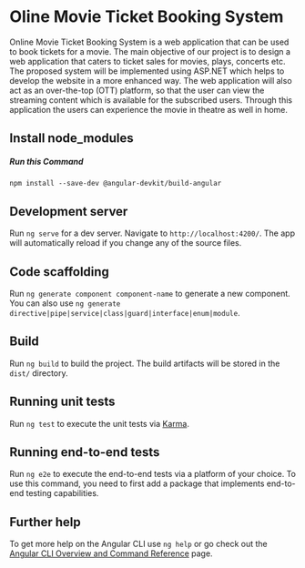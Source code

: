 # Oline Movie Ticket Booking System

Online Movie Ticket Booking System is a web application that can be used to book tickets for a movie. The main objective of our project is to design a web application that caters to ticket sales for movies, plays, concerts etc. The proposed system will be implemented using ASP.NET which helps to develop the website in a more enhanced way. The web application will also act as an over-the-top (OTT) platform, so that the user can view the streaming content which is available for the subscribed users. Through this application the users can experience the movie in theatre as well in home.

## Install node_modules
##### Run this Command 
	npm install --save-dev @angular-devkit/build-angular

## Development server

Run `ng serve` for a dev server. Navigate to `http://localhost:4200/`. The app will automatically reload if you change any of the source files.

## Code scaffolding

Run `ng generate component component-name` to generate a new component. You can also use `ng generate directive|pipe|service|class|guard|interface|enum|module`.

## Build

Run `ng build` to build the project. The build artifacts will be stored in the `dist/` directory.

## Running unit tests

Run `ng test` to execute the unit tests via [Karma](https://karma-runner.github.io).

## Running end-to-end tests

Run `ng e2e` to execute the end-to-end tests via a platform of your choice. To use this command, you need to first add a package that implements end-to-end testing capabilities.

## Further help

To get more help on the Angular CLI use `ng help` or go check out the [Angular CLI Overview and Command Reference](https://angular.io/cli) page.
